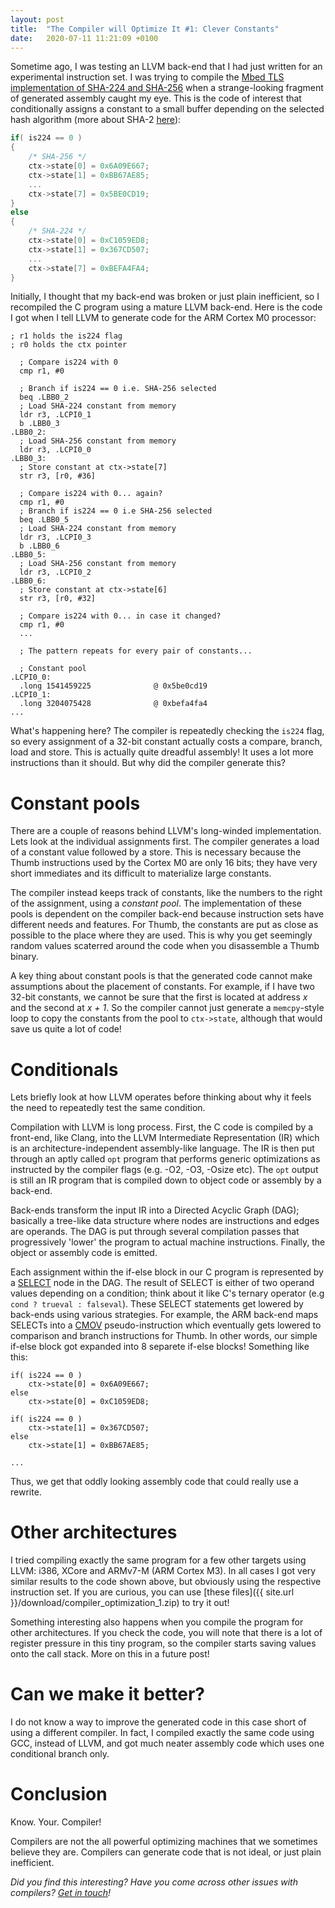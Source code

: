 ```yaml
---
layout: post
title:  "The Compiler will Optimize It #1: Clever Constants"
date:   2020-07-11 11:21:09 +0100
---
```


Sometime ago, I was testing an LLVM back-end that I had just written for an
experimental instruction set. I was trying to compile the [Mbed TLS
implementation of SHA-224 and
SHA-256](https://github.com/ARMmbed/mbedtls/blob/db09ef6d22f3043536910833c43faf425a7e0401/library/sha256.c)
when a strange-looking fragment of generated assembly caught my eye. This is
the code of interest that conditionally assigns a constant to a small buffer
depending on the selected hash algorithm (more about SHA-2
[here](https://en.wikipedia.org/wiki/SHA-2)):

```c
if( is224 == 0 )
{
    /* SHA-256 */
    ctx->state[0] = 0x6A09E667;
    ctx->state[1] = 0xBB67AE85;
    ...
    ctx->state[7] = 0x5BE0CD19;
}
else
{
    /* SHA-224 */
    ctx->state[0] = 0xC1059ED8;
    ctx->state[1] = 0x367CD507;
    ...
    ctx->state[7] = 0xBEFA4FA4;
}
```

Initially, I thought that my back-end was broken or just plain inefficient, so I
recompiled the C program using a mature LLVM back-end. Here is the code I
got when I tell LLVM to generate code for the ARM Cortex M0 processor:

```armasm
; r1 holds the is224 flag
; r0 holds the ctx pointer

  ; Compare is224 with 0
  cmp r1, #0

  ; Branch if is224 == 0 i.e. SHA-256 selected
  beq .LBB0_2
  ; Load SHA-224 constant from memory
  ldr r3, .LCPI0_1
  b .LBB0_3
.LBB0_2:
  ; Load SHA-256 constant from memory
  ldr r3, .LCPI0_0
.LBB0_3:
  ; Store constant at ctx->state[7]
  str r3, [r0, #36]

  ; Compare is224 with 0... again?
  cmp r1, #0
  ; Branch if is224 == 0 i.e SHA-256 selected
  beq .LBB0_5
  ; Load SHA-224 constant from memory
  ldr r3, .LCPI0_3
  b .LBB0_6
.LBB0_5:
  ; Load SHA-256 constant from memory
  ldr r3, .LCPI0_2
.LBB0_6:
  ; Store constant at ctx->state[6]
  str r3, [r0, #32]

  ; Compare is224 with 0... in case it changed?
  cmp r1, #0
  ...

  ; The pattern repeats for every pair of constants...

  ; Constant pool
.LCPI0_0:
  .long 1541459225              @ 0x5be0cd19
.LCPI0_1:
  .long 3204075428              @ 0xbefa4fa4
...
```

What's happening here? The compiler is repeatedly checking the `is224` flag, so
every assignment of a 32-bit constant actually costs a compare, branch, load
and store. This is actually quite dreadful assembly! It uses a lot more
instructions than it should. But why did the compiler generate this?

# Constant pools

There are a couple of reasons behind LLVM's long-winded implementation. Lets
look at the individual assignments first. The compiler generates a load of a
constant value followed by a store. This is necessary because the Thumb
instructions used by the Cortex M0 are only 16 bits; they have very short
immediates and its difficult to materialize large constants.

The compiler instead keeps track of constants, like the numbers to the right
of the assignment, using a *constant pool*. The implementation of these pools
is dependent on the compiler back-end because instruction sets have different
needs and features. For Thumb, the constants are put as close as possible to
the place where they are used. This is why you get seemingly random values
scaterred around the code when you disassemble a Thumb binary.

A key thing about constant pools is that the generated code cannot make
assumptions about the placement of constants. For example, if I have two
32-bit constants, we cannot be sure that the first is located at address *x*
and the second at *x + 1*. So the compiler cannot just generate a
`memcpy`-style loop to copy the constants from the pool to `ctx->state`,
although that would save us quite a lot of code!

# Conditionals

Lets briefly look at how LLVM operates before thinking about why it feels the
need to repeatedly test the same condition.

Compilation with LLVM is long process. First, the C code is compiled by a
front-end, like Clang, into the LLVM Intermediate Representation (IR) which is
an architecture-independent assembly-like language. The IR is then put through
an aptly called `opt` program that performs generic optimizations as instructed
by the compiler flags (e.g. -O2, -O3, -Osize etc). The `opt` output
is still an IR program that is compiled down to object code or assembly by a
back-end.

Back-ends transform the input IR into a Directed Acyclic Graph (DAG); basically
a tree-like data structure where nodes are instructions and edges are operands.
The DAG is put through several compilation passes that progressively 'lower'
the program to actual machine instructions. Finally, the object or assembly
code is emitted.

Each assignment within the if-else block in our C program is
represented by a
[SELECT](https://github.com/llvm/llvm-project/blob/898065a7b879f204874820f16e4e16ea2a961de0/llvm/include/llvm/CodeGen/ISDOpcodes.h#L597)
node in the DAG. The result of SELECT is either of two operand values depending
on a condition; think about it like C's ternary operator (e.g `cond ? trueval :
falseval`). These SELECT statements get lowered by back-ends using various
strategies. For example, the ARM back-end maps SELECTs into a [CMOV]()
pseudo-instruction which eventually gets lowered to comparison and branch
instructions for Thumb.  In other words, our simple if-else block got expanded
into 8 separete if-else blocks! Something like this:

```
if( is224 == 0 )
    ctx->state[0] = 0x6A09E667;
else
    ctx->state[0] = 0xC1059ED8;

if( is224 == 0 )
    ctx->state[1] = 0x367CD507;
else
    ctx->state[1] = 0xBB67AE85;

...
```

Thus, we get that oddly looking assembly code that could really use a rewrite.

# Other architectures

I tried compiling exactly the same program for a few other targets using LLVM:
i386, XCore and ARMv7-M (ARM Cortex M3). In all cases I got very similar
results to the code shown above, but obviously using the respective instruction
set. If you are curious, you can use [these files]({{ site.url
}}/download/compiler_optimization_1.zip) to try it out!

Something interesting also happens when you compile the program for other
architectures. If you check the code, you will note that there is a lot of
register pressure in this tiny program, so the compiler starts saving values
onto the call stack. More on this in a future post!

# Can we make it better?

I do not know a way to improve the generated code in this case short of using a
different compiler. In fact, I compiled exactly the same code using GCC, instead
of LLVM, and got much neater assembly code which uses one conditional branch
only.

# Conclusion

Know. Your. Compiler!

Compilers are not the all powerful optimizing machines that we sometimes
believe they are. Compilers can generate code that is not ideal, or just plain
inefficient.

*Did you find this interesting? Have you come across other issues with
compilers? [Get in touch](mailto:aa1399@my.bristol.ac.uk)!*

